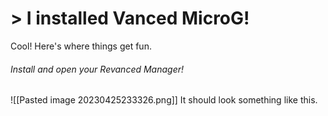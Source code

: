 # > I installed Vanced MicroG!

Cool! Here's where things get fun.

###### Install and open your Revanced Manager!
![[Pasted image 20230425233326.png]]
It should look something like this.